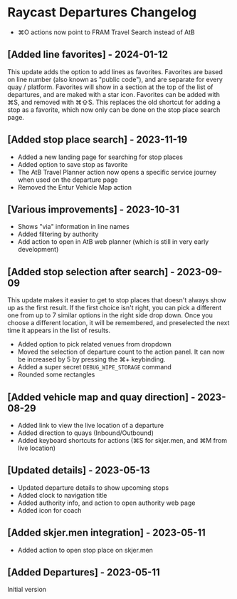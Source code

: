 # Raycast Departures Changelog

- ⌘O actions now point to FRAM Travel Search instead of AtB

## [Added line favorites] - 2024-01-12

This update adds the option to add lines as favorites. Favorites are based on line number (also known as "public code"), and are separate for every quay / platform. Favorites will show in a section at the top of the list of departures, and are maked with a star icon. Favorites can be added with ⌘S, and removed with ⌘⇧S. This replaces the old shortcut for adding a stop as a favorite, which now only can be done on the stop place search page.

## [Added stop place search] - 2023-11-19

- Added a new landing page for searching for stop places
- Added option to save stop as favorite
- The AtB Travel Planner action now opens a specific service journey when used on the departure page
- Removed the Entur Vehicle Map action

## [Various improvements] - 2023-10-31

- Shows "via" information in line names
- Added filtering by authority
- Add action to open in AtB web planner (which is still in very early development)

## [Added stop selection after search] - 2023-09-09

This update makes it easier to get to stop places that doesn't always show up as the first result. If the first choice isn't right, you can pick a different one from up to 7 similar options in the right side drop down. Once you choose a different location, it will be remembered, and preselected the next time it appears in the list of results.

- Added option to pick related venues from dropdown
- Moved the selection of departure count to the action panel. It can now be increased by 5 by pressing the ⌘+ keybinding.
- Added a super secret `DEBUG_WIPE_STORAGE` command
- Rounded some rectangles

## [Added vehicle map and quay direction] - 2023-08-29

- Added link to view the live location of a departure
- Added direction to quays (Inbound/Outbound)
- Added keyboard shortcuts for actions (⌘S for skjer.men, and ⌘M from live location)

## [Updated details] - 2023-05-13

- Updated departure details to show upcoming stops
- Added clock to navigation title
- Added authority info, and action to open authority web page
- Added icon for coach

## [Added skjer.men integration] - 2023-05-11

- Added action to open stop place on skjer.men

## [Added Departures] - 2023-05-11

Initial version
